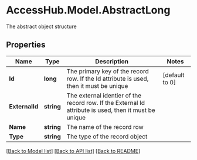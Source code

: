 # AccessHub.Model.AbstractLong
The abstract object structure

## Properties

Name | Type | Description | Notes
------------ | ------------- | ------------- | -------------
**Id** | **long** | The primary key of the record row. If the Id attribute is used, then it must be unique | [default to 0]
**ExternalId** | **string** | The external identier of the record row. If the External Id attribute is used, then it must be unique | 
**Name** | **string** | The name of the record row | 
**Type** | **string** | The type of the record object | 

[[Back to Model list]](../README.md#documentation-for-models) [[Back to API list]](../README.md#documentation-for-api-endpoints) [[Back to README]](../README.md)

